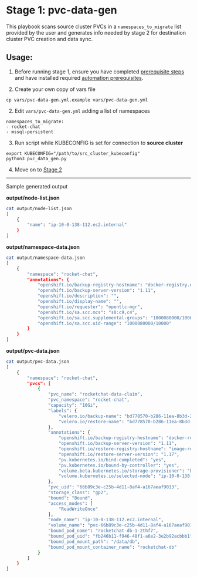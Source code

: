 # Stage 1: pvc-data-gen

This playbook scans source cluster PVCs in a `namespaces_to_migrate` list provided by the user and generates info needed by stage 2 for destination cluster PVC creation and data sync.

## Usage:

1. Before running stage 1, ensure you have completed [prerequisite steps](https://github.com/konveyor/pvc-migrate#prerequisite-steps) and have installed required [automation prerequisites](https://github.com/konveyor/pvc-migrate#2-automation-prerequisites).

1. Create your own copy of vars file 
```
cp vars/pvc-data-gen.yml.example vars/pvc-data-gen.yml
```

2. Edit `vars/pvc-data-gen.yml` adding a list of namespaces
```
namespaces_to_migrate:
- rocket-chat
- mssql-persistent
```

3. Run script while KUBECONFIG is set for connection to **source cluster**
```
export KUBECONFIG="/path/to/src_cluster_kubeconfig"
python3 pvc_data_gen.py 
```

4. Move on to [Stage 2](../2_pvc_destination_gen)

---

Sample generated output


**output/node-list.json**
```bash
cat output/node-list.json
[
    {
        "name": "ip-10-0-138-112.ec2.internal"
    }
]
```

**output/namespace-data.json**
```bash
cat output/namespace-data.json
[
    {
        "namespace": "rocket-chat",
        "annotations": {
            "openshift.io/backup-registry-hostname": "docker-registry.default.svc:5000",
            "openshift.io/backup-server-version": "1.11",
            "openshift.io/description": "",
            "openshift.io/display-name": "",
            "openshift.io/requester": "opentlc-mgr",
            "openshift.io/sa.scc.mcs": "s0:c9,c4",
            "openshift.io/sa.scc.supplemental-groups": "1000080000/10000",
            "openshift.io/sa.scc.uid-range": "1000080000/10000"
        }
    }
]
```

**output/pvc-data.json**
```bash
cat output/pvc-data.json  
[
    {
        "namespace": "rocket-chat",
        "pvcs": [
            {
                "pvc_name": "rocketchat-data-claim",
                "pvc_namespace": "rocket-chat",
                "capacity": "10Gi",
                "labels": {
                    "velero.io/backup-name": "bd778570-b286-11ea-8b3d-298baab088b3-f9mrj",
                    "velero.io/restore-name": "bd778570-b286-11ea-8b3d-298baab088b3-rhz9q"
                },
                "annotations": {
                    "openshift.io/backup-registry-hostname": "docker-registry.default.svc:5000",
                    "openshift.io/backup-server-version": "1.11",
                    "openshift.io/restore-registry-hostname": "image-registry.openshift-image-registry.svc:5000",
                    "openshift.io/restore-server-version": "1.17",
                    "pv.kubernetes.io/bind-completed": "yes",
                    "pv.kubernetes.io/bound-by-controller": "yes",
                    "volume.beta.kubernetes.io/storage-provisioner": "kubernetes.io/aws-ebs",
                    "volume.kubernetes.io/selected-node": "ip-10-0-138-112.ec2.internal"
                },
                "pvc_uid": "66b89c3e-c25b-4d11-8af4-a167aeaf9013",
                "storage_class": "gp2",
                "bound": "Bound",
                "access_modes": [
                    "ReadWriteOnce"
                ],
                "node_name": "ip-10-0-138-112.ec2.internal",
                "volume_name": "pvc-66b89c3e-c25b-4d11-8af4-a167aeaf9013",
                "bound_pod_name": "rocketchat-db-1-2thf7",
                "bound_pod_uid": "fb246b11-f946-48f1-a6e2-3e2b92acbbb1",
                "bound_pod_mount_path": "/data/db",
                "bound_pod_mount_container_name": "rocketchat-db"
            }
        ]
    }
]
```
